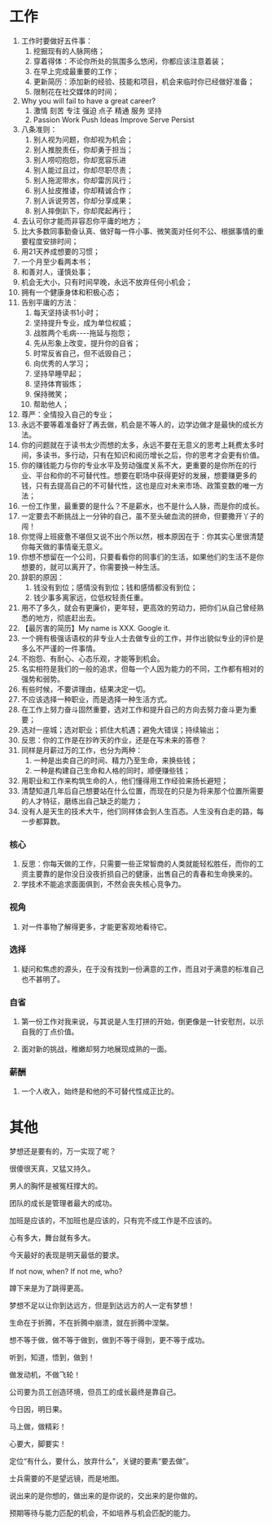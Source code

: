 # 工作

1. 工作时要做好五件事：
    1. 挖掘现有的人脉网络；
    2. 穿着得体：不论你所处的氛围多么悠闲，你都应该注意着装；
    3. 在早上完成最重要的工作；
    4. 更新简历：添加新的经验、技能和项目，机会来临时你已经做好准备；
    5. 限制花在社交媒体的时间；
2. Why you will fail to have a great career?
    1. 激情 刻苦 专注 强迫 点子 精通 服务 坚持 
    2. Passion Work Push Ideas Improve Serve Persist
3. 八条准则：
    1. 别人视为问题，你却视为机会；
    2. 别人推脱责任，你却勇于担当；
    3. 别人唠叨抱怨，你却宽容乐进
    4. 别人能过且过，你却尽职尽责；
    5. 别人拖泥带水，你却雷厉风行；
    6. 别人扯皮推诿，你却精诚合作；
    7. 别人诉说劳苦，你却分享成果；
    8. 别人摔倒趴下，你却爬起再行；
4. 去认可你才能而非容忍你平庸的地方；
5. 比大多数同事勤奋认真、做好每一件小事、微笑面对任何不公、根据事情的重要程度安排时间；
6. 用21天养成想要的习惯；
7. 一个月至少看两本书；
8. 和善对人，谨慎处事；
9. 机会无大小，只有时间早晚，永远不放弃任何小机会；
10. 拥有一个健康身体和积极心态；
11. 告别平庸的方法：
    1. 每天坚持读书1小时；
    2. 坚持提升专业，成为单位权威；
    3. 战胜两个毛病----拖延与抱怨；
    4. 先从形象上改变，提升你的自省；
    5. 时常反省自己，但不诋毁自己；
    6. 向优秀的人学习；
    7. 坚持早睡早起；
    8. 坚持体育锻炼；
    9. 保持微笑；
    10. 帮助他人；
12. 尊严：全情投入自己的专业；
13. 永远不要等着准备好了再去做，机会是不等人的，边学边做才是最快的成长方法。
14. 你的问题就在于读书太少而想的太多，永远不要在无意义的思考上耗费太多时间，多读书，多行动，只有在知识和阅历增长之后，你的思考才会更有价值。
15. 你的赚钱能力与你的专业水平及劳动强度关系不大，更重要的是你所在的行业、平台和你的不可替代性。想要在职场中获得更好的发展，想要赚更多的钱，只有去提高自己的不可替代性，这也是应对未来市场、政策变数的唯一方法；
16. 一份工作里，最重要的是什么？不是薪水，也不是什么人脉，而是你的成长。
17. 一定要去不断挑战上一分钟的自己，虽不至头破血流的拼命，但要撒开丫子的闯！
18. 你觉得上班疲惫不堪但又说不出个所以然，根本原因在于：你其实心里很清楚你每天做的事情毫无意义。
19. 你想不想留在一个公司，只要看看你的同事们的生活，如果他们的生活不是你想要的，就可以离开了，你需要换一种生活。
20. 辞职的原因：
    1. 钱没有到位；感情没有到位；钱和感情都没有到位；
    2. 钱少事多离家远，位低权轻责任重。
21. 用不了多久，就会有更廉价，更年轻，更高效的劳动力，把你们从自己曾经熟悉的地方，彻底赶出去。
22. 【最厉害的简历】My name is XXX. Google it.
23. 一个拥有极强话语权的非专业人士去做专业的工作，并作出貌似专业的评价是多么不严谨的一件事情。
24. 不抱怨、有耐心、心态乐观，才能等到机会。
25. 名实相符是我们的一般的追求，但每一个人因为能力的不同，工作都有相对的强势和弱势。
26. 有些时候，不要讲理由，结果决定一切。
27. 不应该选择一种职业，而是选择一种生活方式。
28. 在工作上努力奋斗固然重要，选对工作和提升自己的方向去努力奋斗更为重要；
29. 选对一座城；选对职业；抓住大机遇；避免大错误；持续输出；
30. 反思：你的工作是在抄昨天的作业，还是在写未来的答卷？
31. 同样是月薪过万的工作，也分为两种：
    1. 一种是出卖自己的时间、精力乃至生命，来换些钱；
    2. 一种是构建自己生命和人格的同时，顺便赚些钱；
32. 用职业和工作来构筑生命的人，他们懂得用工作经验来扬长避短；
33. 清楚知道几年后自己想要站在什么位置，而现在的只是为将来那个位置所需要的人才特征，磨练出自己缺乏的能力；
34. 没有人是天生的技术大牛，他们同样体会到人生百态。人生没有白走的路，每一步都算数。

### 核心

1. 反思：你每天做的工作，只需要一些正常智商的人类就能轻松胜任，而你的工资主要靠的是你没日没夜折损自己的健康，出售自己的青春和生命换来的。
2. 学技术不能追求面面俱到，不然会丧失核心竞争力。

### 视角

1. 对一件事物了解得更多，才能更客观地看待它。

### 选择

1. 疑问和焦虑的源头，在于没有找到一份满意的工作，而且对于满意的标准自己也不甚明了。

### 自省

1. 第一份工作对我来说，与其说是人生打拼的开始，倒更像是一针安慰剂，以示自我的丁点价值。

2. 面对新的挑战，稚嫩却努力地展现成熟的一面。

### 薪酬
1. 一个人收入，始终是和他的不可替代性成正比的。

# 其他

梦想还是要有的，万一实现了呢？

很傻很天真，又猛又持久。

男人的胸怀是被冤枉撑大的。

团队的成长是管理者最大的成功。

加班是应该的，不加班也是应该的，只有完不成工作是不应该的。

心有多大，舞台就有多大。

今天最好的表现是明天最低的要求。

If not now, when? If not me, who?

蹲下来是为了跳得更高。

梦想不足以让你到达远方，但是到达远方的人一定有梦想！

生命在于折腾，不在折腾中崩溃，就在折腾中涅槃。

想不等于做，做不等于做到，做到不等于得到，更不等于成功。

听到，知道，悟到，做到！

做发动机，不做飞轮！

公司要为员工创造环境，但员工的成长最终是靠自己。

今日因，明日果。

马上做，做精彩！

心要大，脚要实！

定位“有什么，要什么，放弃什么”，关键的要素“要去做”。

士兵需要的不是望远镜，而是地图。

说出来的是你想的，做出来的是你说的，交出来的是你做的。

预期等待与能力匹配的机会，不如培养与机会匹配的能力。